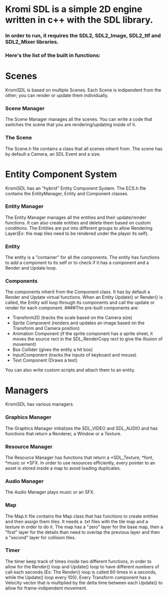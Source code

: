 # Kromi SDL is a simple 2D engine written in c++ with the SDL library.
### In order to run, it requires the SDL2, SDL2_Image, SDL2_ttf and SDL2_Mixer libraries.
### Here's the list of the built in functions:


# Scenes
KromiSDL is based on multiple Scenes. Each Scene is indipendent from the other; you can render or update them individually.

### Scene Manager
The Scene Manager manages all the scenes. You can write a code that switches the scene that you are rendering/updating inside of it.

### The Scene
The Scene.h file contains a class that all scenes inherit from. The scene has by default a Camera, an SDL Event and a size.

# Entity Component System
KromiSDL has an "hybrid" Entity Component System. The ECS.h file contains the EntityManager, Entity and Component classes.

### Entity Manager
The Entity Manager manages all the entities and their update/render functions. It can also create entities and delete them based on custom conditions. The Entities are put into different groups to allow Rendering Layer(Ex: the map tiles need to be rendered under the player its self).

### Entity
The entity is a "container" for all the components. The entity has functions to add a component to its self or to check if it has a component and a Render and Update loop.

### Components
The components inherit from the Component class. It has by default a Render and Update virtual functions.
When an Entity Update() or Render() is called, the Entity will loop through its components and call the update or render for each component.
####The pre-built components are:
<ul>
<li>Transform2D (tracks the scale based on the Camera size)</li>
<li>Sprite Component (renders and updates an image based on the Transform and Camera position)</li>
<li>Animation Component (if the sprite component has a sprite sheet, it moves the source rect in the SDL_RenderCopy rect to give the illusion of movement)</li>
<li>Box Collider (gives the entity a hit box)</li>
<li>InputComponent (tracks the inputs of keyboard and mouse) </li>
<li>Text Component (Draws a text) </li>
</ul>

You can also write custom scripts and attach them to an entity.

# Managers
KromiSDL has various managers.

### Graphics Manager
The Graphics Manager initializes the SDL_VIDEO and SDL_AUDIO and has functions that return a Renderer, a Window or a Texture.

### Resource Manager
The Resource Manager has functions that return a *SDL_Texture, *font, *music or *SFX. In order to use resources efficiently, every pointer to an asset is stored inside a map to avoid loading duplicates.

### Audio Manager
The Audio Manager plays music or an SFX.

### Map
The Map.h file contains the Map class that has functions to create entities and then assign them tiles. It needs a .txt files with the tile map and a texture in order to do it. The map has a "zero" layer for the base map, then a "first" layer for the details than need to overlap the previous layer and then a "second" layer for collision tiles.

### Timer

The timer keep track of times inside two different functions, in order to allow for the Render() loop and Update() loop to have different numbers of call each seconds.(Ex: The Render() loop is called 60 times in a seconds, while the Update() loop every 100). Every Transform component has a Velocity vector that is multiplied by the delta time between each Update() to allow for frame-indipendent movement.
